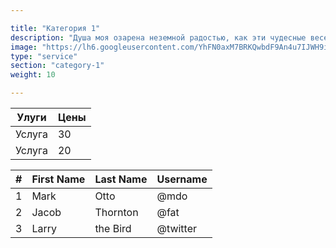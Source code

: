 ```yaml
---

title: "Категория 1"
description: "Душа моя озарена неземной радостью, как эти чудесные весенние утра, которыми я наслаждаюсь от всего сердца."
image: "https://lh6.googleusercontent.com/YhFN0axM7BRKQwbdF9An4u7IJWH9it_NvRhrVPKIIA"
type: "service"
section: "category-1"
weight: 10

---
```


Улуги   | Цены
--------|------
Услуга  | 30
Услуга  | 20

<table class="table table-hover">
  <thead>
  <tr>
    <th>#</th>
    <th>First Name</th>
    <th>Last Name</th>
    <th>Username</th>
  </tr>
  </thead>
  <tbody>
  <tr>
    <td>1</td>
    <td>Mark</td>
    <td>Otto</td>
    <td>@mdo</td>
  </tr>
  <tr>
    <td>2</td>
    <td>Jacob</td>
    <td>Thornton</td>
    <td>@fat</td>
  </tr>
  <tr>
    <td>3</td>
    <td>Larry</td>
    <td>the Bird</td>
    <td>@twitter</td>
  </tr>
  </tbody>
</table>
